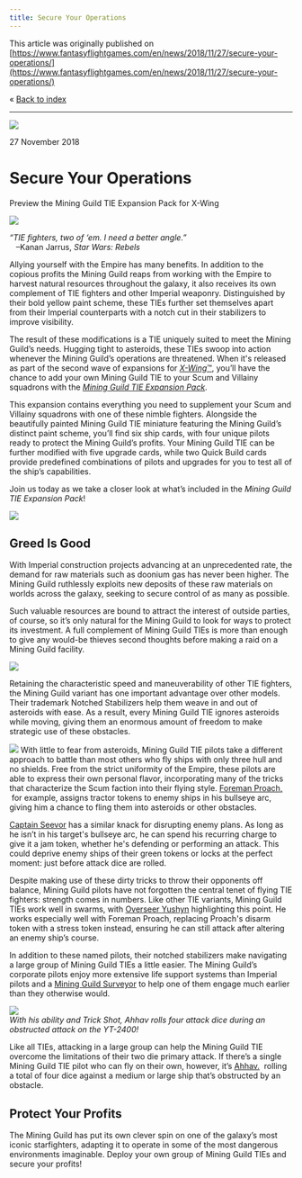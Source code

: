 ```yaml
---
title: Secure Your Operations
---
```


This article was originally published on [https://www.fantasyflightgames.com/en/news/2018/11/27/secure-your-operations/](https://www.fantasyflightgames.com/en/news/2018/11/27/secure-your-operations/)

&laquo; [Back to index](../index.md)

---

![](9e0133247a6c51cccccb449e41ae8d96.jpg)

27 November 2018

Secure Your Operations
======================

Preview the Mining Guild TIE Expansion Pack for X-Wing

![](5fa7255a1f2ba448bba750384aa84102.png)

_“TIE fighters, two of ‘em. I need a better angle.”_  
   –Kanan Jarrus, _Star Wars: Rebels_

Allying yourself with the Empire has many benefits. In addition to the copious profits the Mining Guild reaps from working with the Empire to harvest natural resources throughout the galaxy, it also receives its own complement of TIE fighters and other Imperial weaponry. Distinguished by their bold yellow paint scheme, these TIEs further set themselves apart from their Imperial counterparts with a notch cut in their stabilizers to improve visibility.

The result of these modifications is a TIE uniquely suited to meet the Mining Guild’s needs. Hugging tight to asteroids, these TIEs swoop into action whenever the Mining Guild’s operations are threatened. When it's released as part of the second wave of expansions for [_X-Wing_™](https://www.fantasyflightgames.com/en/products/x-wing-second-edition/), you’ll have the chance to add your own Mining Guild TIE to your Scum and Villainy squadrons with the _[Mining Guild TIE Expansion Pack](https://www.fantasyflightgames.com/en/products/x-wing-second-edition/products/mining-guild-tie-expansion-pack/)_.

This expansion contains everything you need to supplement your Scum and Villainy squadrons with one of these nimble fighters. Alongside the beautifully painted Mining Guild TIE miniature featuring the Mining Guild’s distinct paint scheme, you’ll find six ship cards, with four unique pilots ready to protect the Mining Guild’s profits. Your Mining Guild TIE can be further modified with five upgrade cards, while two Quick Build cards provide predefined combinations of pilots and upgrades for you to test all of the ship’s capabilities.

Join us today as we take a closer look at what’s included in the _Mining Guild TIE Expansion Pack_!

![](652cefaa5f7aa57cb860ca0fb91b4426.png)

Greed Is Good
-------------

With Imperial construction projects advancing at an unprecedented rate, the demand for raw materials such as doonium gas has never been higher. The Mining Guild ruthlessly exploits new deposits of these raw materials on worlds across the galaxy, seeking to secure control of as many as possible.

Such valuable resources are bound to attract the interest of outside parties, of course, so it’s only natural for the Mining Guild to look for ways to protect its investment. A full complement of Mining Guild TIEs is more than enough to give any would-be thieves second thoughts before making a raid on a Mining Guild facility.

![](3a60446d86f29127d2fb6ec379ea7d1f.png)

Retaining the characteristic speed and maneuverability of other TIE fighters, the Mining Guild variant has one important advantage over other models. Their trademark Notched Stabilizers help them weave in and out of asteroids with ease. As a result, every Mining Guild TIE ignores asteroids while moving, giving them an enormous amount of freedom to make strategic use of these obstacles.   

![](daabcd49b8f337590666f1cd52aaa69c.png) With little to fear from asteroids, Mining Guild TIE pilots take a different approach to battle than most others who fly ships with only three hull and no shields. Free from the strict uniformity of the Empire, these pilots are able to express their own personal flavor, incorporating many of the tricks that characterize the Scum faction into their flying style. [Foreman Proach,](daabcd49b8f337590666f1cd52aaa69c.png)    for example, assigns tractor tokens to enemy ships in his bullseye arc, giving him a chance to fling them into asteroids or other obstacles.

[Captain Seevor](47f076395cc282f76798c33e716a8808.png) has a similar knack for disrupting enemy plans. As long as he isn’t in his target's bullseye arc, he can spend his recurring charge to give it a jam token, whether he's defending or performing an attack. This could deprive enemy ships of their green tokens or locks at the perfect moment: just before attack dice are rolled.  

Despite making use of these dirty tricks to throw their opponents off balance, Mining Guild pilots have not forgotten the central tenet of flying TIE fighters: strength comes in numbers. Like other TIE variants, Mining Guild TIEs work well in swarms, with [Overseer Yushyn](ed072934a643fac04367e1864e60b336.png) highlighting this point. He works especially well with Foreman Proach, replacing Proach's disarm token with a stress token instead, ensuring he can still attack after altering an enemy ship’s course.

In addition to these named pilots, their notched stabilizers make navigating a large group of Mining Guild TIEs a little easier. The Mining Guild’s corporate pilots enjoy more extensive life support systems than Imperial pilots and a [Mining Guild Surveyor](e5f4327d458088a7d605feb4691eb4a2.png) to help one of them engage much earlier than they otherwise would.

![](dab36006e24458d112d62bca54cf6774.jpg)  
_With his ability and Trick Shot, Ahhav rolls four attack dice during an obstructed attack on the YT-2400!_

Like all TIEs, attacking in a large group can help the Mining Guild TIE overcome the limitations of their two die primary attack. If there’s a single Mining Guild TIE pilot who can fly on their own, however, it’s [Ahhav.](445475208e5469f3ef782bb59c75af60.png)  rolling a total of four dice against a medium or large ship that’s obstructed by an obstacle. 

Protect Your Profits
--------------------

The Mining Guild has put its own clever spin on one of the galaxy’s most iconic starfighters, adapting it to operate in some of the most dangerous environments imaginable. Deploy your own group of Mining Guild TIEs and secure your profits!

[](http://community.fantasyflightgames.com/index.php?/forum/222-x-wing/)